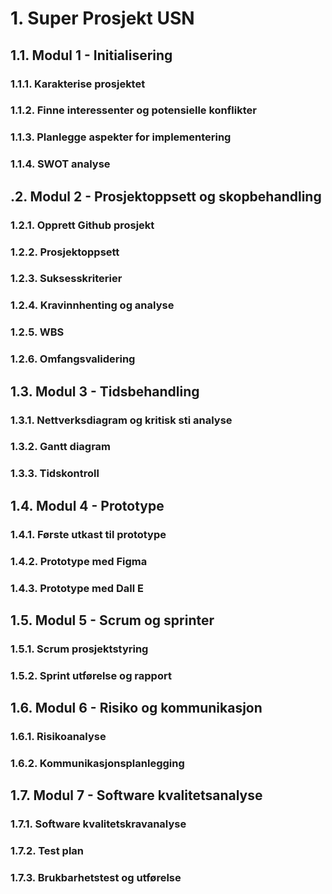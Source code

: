 # 1.	Super Prosjekt USN
## 1.1.    Modul 1 - Initialisering
### 1.1.1.	Karakterise prosjektet
### 1.1.2.	Finne interessenter og potensielle konflikter
### 1.1.3.	Planlegge aspekter for implementering
### 1.1.4.	SWOT analyse
## .2.	Modul 2 - Prosjektoppsett og skopbehandling
### 1.2.1.	Opprett Github prosjekt
### 1.2.2.	Prosjektoppsett
### 1.2.3.	Suksesskriterier
### 1.2.4.	Kravinnhenting og analyse
### 1.2.5.	WBS
### 1.2.6.	Omfangsvalidering
## 1.3.	Modul 3 - Tidsbehandling
### 1.3.1.	Nettverksdiagram og kritisk sti analyse
### 1.3.2.	Gantt diagram
### 1.3.3.	Tidskontroll
## 1.4.	Modul 4 - Prototype
### 1.4.1.	Første utkast til prototype
### 1.4.2.	Prototype med Figma
### 1.4.3.	Prototype med Dall E
## 1.5.	Modul 5 - Scrum og sprinter
### 1.5.1.	Scrum prosjektstyring
### 1.5.2.	Sprint utførelse og rapport
## 1.6.    Modul 6 - Risiko og kommunikasjon
### 1.6.1.  Risikoanalyse
### 1.6.2.  Kommunikasjonsplanlegging
## 1.7.    Modul 7 - Software kvalitetsanalyse
### 1.7.1.  Software kvalitetskravanalyse
### 1.7.2.  Test plan
### 1.7.3.  Brukbarhetstest og utførelse

